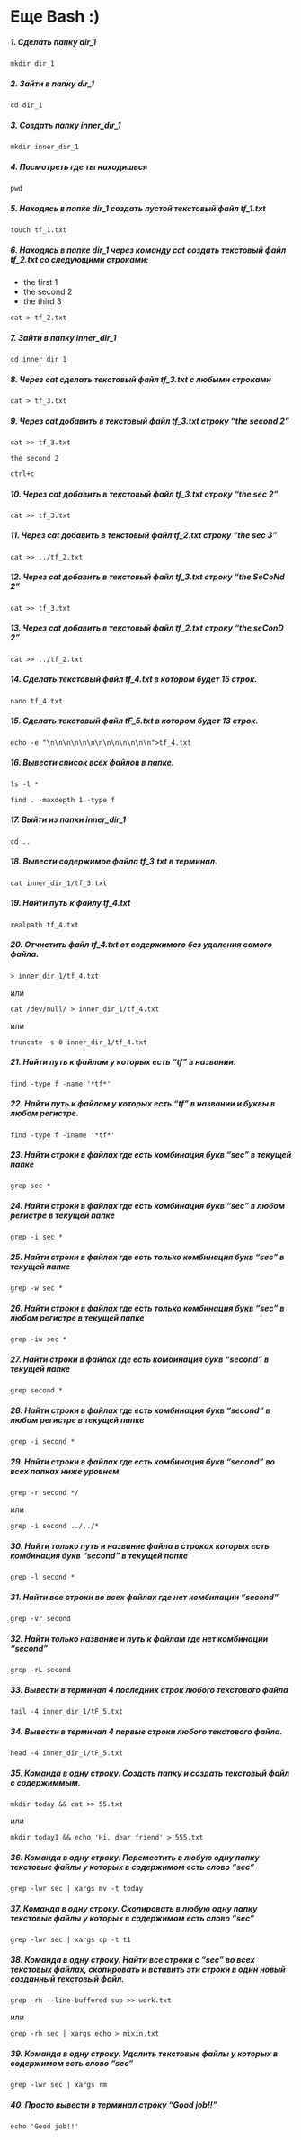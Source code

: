# Еще Bash :)

##### 1. Сделать папку dir_1

`mkdir dir_1`

 ##### 2. Зайти в папку dir_1
 
`cd dir_1`

 ##### 3. Создать папку inner_dir_1
 
`mkdir inner_dir_1`

 ##### 4. Посмотреть где ты находишься
 
`pwd`

 ##### 5. Находясь в папке dir_1 создать пустой текстовый файл tf_1.txt
 
`touch tf_1.txt`

 ##### 6. Находясь в папке dir_1 через команду cat создать текстовый файл tf_2.txt со следующими строками:
- the first 1
- the second 2
- the third 3

`cat > tf_2.txt`

 ##### 7. Зайти в папку inner_dir_1
 
`cd inner_dir_1`

##### 8. Через cat сделать текстовый файл tf_3.txt  c любыми строками
 
`cat > tf_3.txt`

##### 9. Через cat добавить в текстовый файл tf_3.txt строку “the second 2”

`cat >> tf_3.txt`

`the second 2`

`ctrl+c`

##### 10. Через cat добавить в текстовый файл tf_3.txt строку “the sec 2”

`cat >> tf_3.txt`

 ##### 11. Через cat добавить в текстовый файл tf_2.txt строку “the sec 3”

`cat >> ../tf_2.txt`

 ##### 12. Через cat добавить в текстовый файл tf_3.txt строку “the SeCoNd 2”

`cat >> tf_3.txt`

##### 13. Через cat добавить в текстовый файл tf_2.txt строку “the seConD 2”

`cat >> ../tf_2.txt`

##### 14. Сделать текстовый файл tf_4.txt в котором будет 15 строк.

`nano tf_4.txt`

##### 15. Сделать текстовый файл tF_5.txt в котором будет 13 строк.

`echo -e "\n\n\n\n\n\n\n\n\n\n\n\n\n">tf_4.txt`

##### 16. Вывести список всех файлов в папке.

`ls -l *`

`find . -maxdepth 1 -type f`

 ##### 17. Выйти из папки inner_dir_1

`cd ..`

##### 18. Вывести содержимое файла tf_3.txt в терминал.
 
`cat inner_dir_1/tf_3.txt`

##### 19. Найти путь к файлу tf_4.txt

`realpath tf_4.txt`  

##### 20. Отчистить файл tf_4.txt от содержимого без удаления самого файла.
 
`> inner_dir_1/tf_4.txt`

или

`cat /dev/null/ > inner_dir_1/tf_4.txt`

или

`truncate -s 0 inner_dir_1/tf_4.txt`

##### 21. Найти путь к файлам у которых есть  “tf” в названии.

`find -type f -name '*tf*'`

##### 22. Найти путь к файлам у которых есть  “tf” в названии и буквы в любом регистре.

`find -type f -iname '*tf*'`

##### 23. Найти строки в файлах где есть комбинация букв “sec” в текущей папке

`grep sec *`

##### 24. Найти строки в файлах где есть комбинация букв “sec” в любом регистре в текущей папке

`grep -i sec *`

##### 25. Найти строки в файлах где есть только комбинация букв “sec” в текущей папке

`grep -w sec *`

##### 26. Найти строки в файлах где есть только комбинация букв “sec” в любом регистре в текущей папке

`grep -iw sec *`

##### 27. Найти строки в файлах где есть комбинация букв “second” в текущей папке

`grep second *`

 ##### 28. Найти строки в файлах где есть комбинация букв “second” в любом регистре в текущей папке

`grep -i second *`

 ##### 29. Найти строки в файлах где есть комбинация букв “second” во всех папках ниже уровнем

`grep -r second */`

или

`grep -i second ../../*`

 ##### 30. Найти только путь и название файла в строках которых есть комбинация букв “second” в текущей папке

`grep -l second *`

##### 31. Найти все строки во всех файлах где нет комбинации “second”

 `grep -vr second`

##### 32. Найти только название и путь к файлам где нет комбинации “second”

`grep -rL second`

 ##### 33. Вывести в терминал 4 последних строк любого текстового файла

`tail -4 inner_dir_1/tF_5.txt`

##### 34. Вывести в терминал 4 первые строки любого текстового файла.

`head -4 inner_dir_1/tF_5.txt`

##### 35. Команда в одну строку. Создать папку и создать текстовый файл с содержиммым.

`mkdir today && cat >> 55.txt`

или 

`mkdir today1 && echo 'Hi, dear friend' > 555.txt`

##### 36. Команда в одну строку. Переместить в любую одну папку текстовые файлы у которых в содержимом есть слово “sec”

`grep -lwr sec | xargs mv -t today`

##### 37. Команда в одну строку. Скопировать в любую одну папку текстовые файлы у которых в содержимом есть слово “sec”

`grep -lwr sec | xargs cp -t t1`

##### 38. Команда в одну строку. Найти все строки c “sec” во всех текстовых файлах, скопировать и вставить эти строки в один новый созданный текстовый файл.
 
 `grep -rh --line-buffered sup >> work.txt`
 
 или
 
`grep -rh sec | xargs echo > mixin.txt`

##### 39. Команда в одну строку. Удалить текстовые файлы у которых в содержимом есть слово “sec”

`grep -lwr sec | xargs rm`

##### 40. Просто вывести в терминал строку “Good job!!”

`echo 'Good job!!'`

